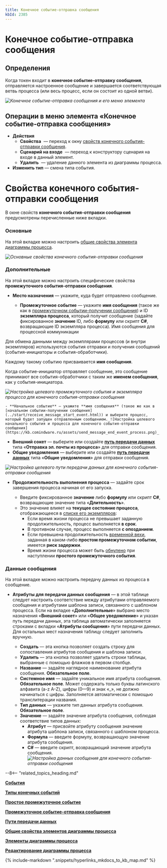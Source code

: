 ```yaml
---
title: Конечное событие-отправка сообщения
kbId: 2385
---
```


# Конечное событие-отправка сообщения

## Определения

Когда токен входит в **конечное событие-отправку сообщения**, отправляется настроенное сообщение и завершается соответствующая ветвь процесса (или весь процесс, если он состоит из одной ветви).

_![Конечное событие-отправка сообщения и его меню элемента](https://kb.comindware.ru/assets/send_message_end_event.png)_

## Операции в меню элемента «Конечное событие-отправка сообщения»

- **Действия**
    - **Свойства** *‌* — переход к окну [свойств конечного события-отправки сообщения](#свойства-конечного-события-отправки-сообщения).
    - **Сценарий на входе** *‌* — переход к конструктору сценария на входе в данный элемент.
    - **Удалить** *‌* — удаление данного элемента из диаграммы процесса.
- **Изменить тип** — смена типа события.

# Свойства конечного события-отправки сообщения

В окне свойств **конечного события-отправки сообщения** предусмотрены перечисленные ниже вкладки.

### Основные

На этой вкладке можно настроить [общие свойства элемента диаграммы процесса](../../process_diagram_element_common_properties.html#process_diagram_element_common_properties).

_![Основные свойства конечного события-отправки сообщения](https://kb.comindware.ru/assets/send_message_end_event_general_properties.png)_

### Дополнительные

На этой вкладке можно настроить специфические свойства **промежуточного события-отправки сообщения**.

- **Место назначения** — укажите, куда будет отправлено сообщение.

    - **Промежуточное событие** — укажите **имя сообщения** (такое же как в [промежуточном событии-получении сообщения](../intermediate/receive_message_intermediate_event.html)) и ID **экземпляра процесса**, который получит сообщение (задайте фиксированное **значение** ID, либо **формулу** или скрипт **C#**, возвращающие ID экземпляра процесса).
Имя сообщения для процессной коммуникации

Для обмена данными между экземплярами процессов (и внутри экземпляров) используются события отправки и получения сообщений (события-инициаторы и события-обработчики).

Каждому такому событию присваивается **имя сообщения**.

Когда событие-инициатор отправляет сообщение, это сообщение принимают все события-обработчики с таким же **именем сообщения**, как у события-инициатора.

_![Настройка целевого промежуточного события и экземпляра процесса для конечного события-отправки сообщения](https://kb.comindware.ru/assets/send_message_end_event_process_instance.png)_

    - **Начальное событие** — укажите **имя сообщения** (такое же как в [начальном событии-получении сообщения](../start/receive_message_start_event.html)) и выберите процесс, который будет запущен отправленным сообщением._![Настройка целевого начального события и процесса для конечного события-отправки сообщения](https://kb.comindware.ru/assets/send_message_end_event_process.png)_
- **Внешний сокет** — выберите или создайте **[путь передачи данных](../../../../../../administration/connections_communication_routes/communication_routes.html)** типа «**Отправка эл. почты из процесса**» для отправки сообщения.
- **Общие уведомления** — выберите или создайте **[путь передачи данных](../../../../../../administration/connections_communication_routes/communication_routes.html)** типа «**Общие уведомления**» для отправки сообщения.

_![Настройка целевого пути передачи данных для конечного события-отправки сообщения](https://kb.comindware.ru/assets/send_message_end_event_communication_route.png)_
- **Продолжительность выполнения процесса** — задайте срок завершения процесса начиная от его запуска.

    - Введите фиксированное **значение** либо **формулу** или скрипт **C#**, возвращающие значение типа «**Длительность**».
    - Это значение влияет на **текущее состояние процесса**, отображающееся в [списке его экземпляров](../../../../../templates/index.html#просмотр-всех-записей-экземпляров-шаблона):
        - Если время жизни процесса не превышает заданную продолжительность, процесс выполняется **в срок**.
        - В противном случае, процесс выполняется **с опозданием**.
        - Если превышена продолжительность [временной вехи](../intermediate/none_intermediate_event.html#milestone-duration), заданная в каком-либо **простом промежуточном событии**, имеется **риск задержки**.
        - Время жизни процесса может быть [обнулено](../intermediate/none_intermediate_event.html#instance-lifetime) при наступлении **простого промежуточного события**.

### Данные сообщения

На этой вкладке можно настроить передачу данных из процесса в сообщение.

- **Атрибуты для передачи данных сообщения** — в этой таблице следует настроить соответствие между атрибутами отправляемого сообщения и атрибутами шаблона записи, связанного с шаблоном процесса. Если на вкладке «**Дополнительные**» выбрано место назначения «**Внешний сокет**» или «**Общее уведомление**» и указан путь передачи данных, эта таблица автоматически заполняется строками с вкладки «**Атрибуты сообщения**» пути передачи данных. Для остальных мест назначения таблицу следует заполнить вручную.

    - **Создать** — эта кнопка позволяет создать строку для сопоставления атрибутов сообщения и шаблона записи.
    - **Удалить** — эта кнопка позволяет удалить строки таблицы, выбранные с помощью флажков в первом столбце.
    - **Название** — задайте наглядное наименование атрибута сообщения. **Обязательное поле**.
    - **Системное имя** — задайте уникальное имя атрибута сообщения. **Обязательное поле**. Может содержать только буквы латинского алфавита (a-z A-Z), цифры (0—9) и знак «\_», не должно начинаться с цифры. Заполняется автоматически с помощью транслитерации названия.
    - **Тип данных** — укажите тип данных атрибута сообщения. **Обязательное поле**.
    - **Значение** — задайте значение атрибута сообщения, соблюдая соответствие типов данных:
        - **Атрибут** — присвойте атрибуту сообщения значение атрибута шаблона записи, связанного с шаблоном процесса.
        - **Формула** — введите формулу, возвращающую значение атрибута сообщения.
        - **C#** — введите скрипт, возвращающий значение атрибута сообщения._![Настройка данных сообщения для конечного события-отправки сообщения](https://kb.comindware.ru/assets/send_message_end_event_message_data.png)_

--8<-- "related_topics_heading.md"

**[События](../index.html#события)**

**[Типы конечных событий](index.html#типы-конечных-событий)**

**[Простое промежуточное событие](../intermediate/none_intermediate_event.html)**

**[Промежуточное событие-отправка сообщения](../intermediate/send_message_intermediate_event.html)**

**[Пути передачи данных](../../../../../../administration/connections_communication_routes/communication_routes.html)**

**[Общие свойства элементов диаграммы процесса](../../process_diagram_element_common_properties.html#process_diagram_element_common_properties)**

**[Элементы диаграммы процесса](../../index.html#process_diagram_elements)**

**[Редактирование диаграммы процесса](../../../index.html#process_diagram_designer)**

{% include-markdown ".snippets/hyperlinks_mkdocs_to_kb_map.md" %}
